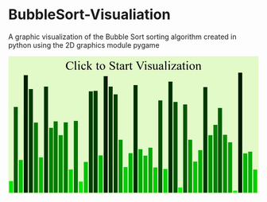 # BubbleSort-Visualiation
A graphic visualization of the Bubble Sort sorting algorithm created in python using the 2D graphics module pygame

![GitHub Logo](/images/start.JPG)